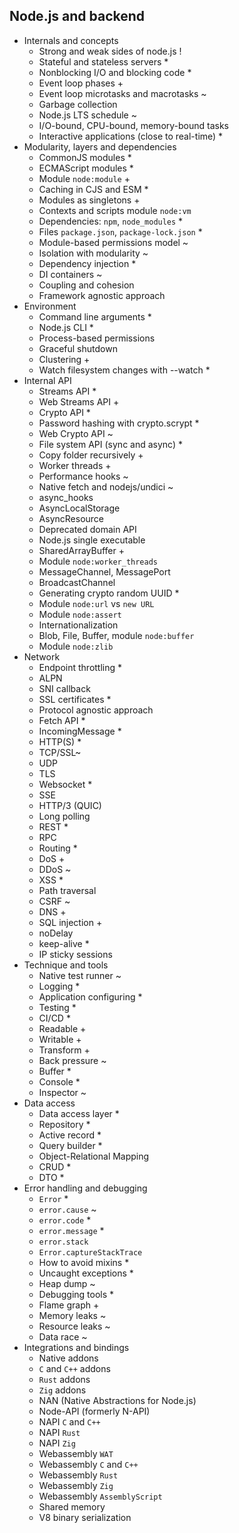 ## Node.js and backend

- Internals and concepts
  - Strong and weak sides of node.js !
  - Stateful and stateless servers *
  - Nonblocking I/O and blocking code *
  - Event loop phases +
  - Event loop microtasks and macrotasks ~
  - Garbage collection
  - Node.js LTS schedule ~
  - I/O-bound, CPU-bound, memory-bound tasks
  - Interactive applications (close to real-time) *
- Modularity, layers and dependencies
  - CommonJS modules *
  - ECMAScript modules *
  - Module `node:module` +
  - Caching in CJS and ESM *
  - Modules as singletons +
  - Contexts and scripts module `node:vm`
  - Dependencies: `npm`, `node_modules` *
  - Files `package.json`, `package-lock.json` *
  - Module-based permissions model ~
  - Isolation with modularity ~
  - Dependency injection *
  - DI containers ~
  - Coupling and cohesion
  - Framework agnostic approach
- Environment
  - Command line arguments *
  - Node.js CLI *
  - Process-based permissions
  - Graceful shutdown
  - Clustering +
  - Watch filesystem changes with --watch *
- Internal API
  - Streams API *
  - Web Streams API +
  - Crypto API *
  - Password hashing with crypto.scrypt *
  - Web Crypto API ~
  - File system API (sync and async) *
  - Copy folder recursively +
  - Worker threads +
  - Performance hooks ~
  - Native fetch and nodejs/undici ~
  - async_hooks
  - AsyncLocalStorage
  - AsyncResource
  - Deprecated domain API
  - Node.js single executable
  - SharedArrayBuffer +
  - Module `node:worker_threads` 
  - MessageChannel, MessagePort
  - BroadcastChannel
  - Generating crypto random UUID *
  - Module `node:url` vs `new URL`
  - Module `node:assert`
  - Internationalization
  - Blob, File, Buffer, module `node:buffer`
  - Module `node:zlib`
- Network
  - Endpoint throttling *
  - ALPN
  - SNI callback
  - SSL certificates  *
  - Protocol agnostic approach
  - Fetch API *
  - IncomingMessage *
  - HTTP(S) *
  - TCP/SSL~
  - UDP
  - TLS
  - Websocket *
  - SSE
  - HTTP/3 (QUIC)
  - Long polling
  - REST *
  - RPC
  - Routing *
  - DoS +
  - DDoS ~
  - XSS *
  - Path traversal
  - CSRF ~
  - DNS +
  - SQL injection +
  - noDelay
  - keep-alive *
  - IP sticky sessions
- Technique and tools
  - Native test runner ~
  - Logging *
  - Application configuring *
  - Testing *
  - CI/CD *
  - Readable +
  - Writable +
  - Transform +
  - Back pressure ~
  - Buffer *
  - Console *
  - Inspector ~
- Data access
  - Data access layer *
  - Repository *
  - Active record *
  - Query builder *
  - Object-Relational Mapping
  - CRUD *
  - DTO *
- Error handling and debugging
  - `Error` *
  - `error.cause` ~
  - `error.code` *
  - `error.message` *
  - `error.stack`
  - `Error.captureStackTrace`
  - How to avoid mixins *
  - Uncaught exceptions *
  - Heap dump ~
  - Debugging tools *
  - Flame graph +
  - Memory leaks ~
  - Resource leaks ~
  - Data race ~
- Integrations and bindings
  - Native addons
  - `C` and `C++` addons
  - `Rust` addons
  - `Zig` addons
  - NAN (Native Abstractions for Node.js)
  - Node-API (formerly N-API)
  - NAPI `C` and `C++`
  - NAPI `Rust`
  - NAPI `Zig`
  - Webassembly `WAT`
  - Webassembly `C` and `C++`
  - Webassembly `Rust`
  - Webassembly `Zig`
  - Webassembly `AssemblyScript`
  - Shared memory
  - V8 binary serialization
